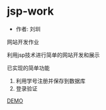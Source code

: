 # jsp-work

- 作者: 刘圳

网站开发作业

利用jsp技术进行简单的网站开发和展示

已实现的简单功能

1. 利用学号注册并保存到数据库
2. 登录验证

[DEMO](http://123.56.29.170:8080/jsp-work/trylogin.jsp)
